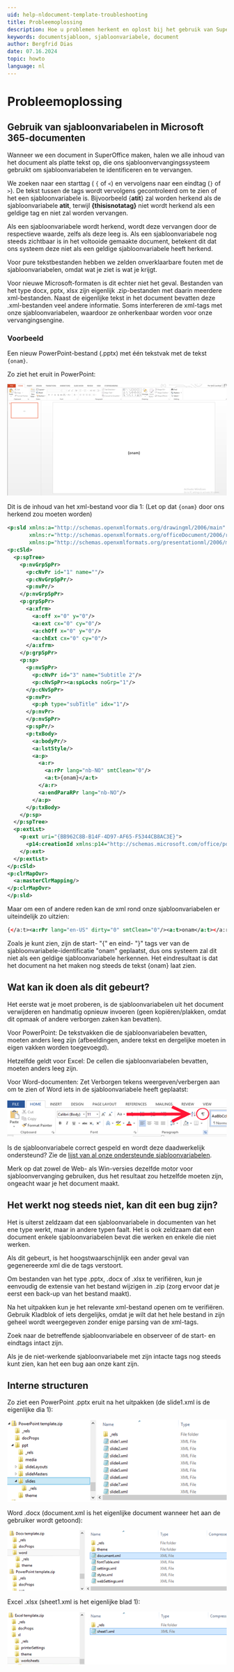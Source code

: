 ```yaml
---
uid: help-nldocument-template-troubleshooting
title: Probleemoplossing
description: Hoe u problemen herkent en oplost bij het gebruik van SuperOffice-sjabloonvariabelen in Microsoft 365-documenten.
keywords: documentsjabloon, sjabloonvariabele, document
author: Bergfrid Dias
date: 07.16.2024
topic: howto
language: nl
---
```


# Probleemoplossing

## Gebruik van sjabloonvariabelen in Microsoft 365-documenten

Wanneer we een document in SuperOffice maken, halen we alle inhoud van het document als platte tekst op, die ons sjabloonvervangingssysteem gebruikt om sjabloonvariabelen te identificeren en te vervangen.

We zoeken naar een starttag ( `{` of `<`) en vervolgens naar een eindtag (`}` of `>`). De tekst tussen de tags wordt vervolgens gecontroleerd om te zien of het een sjabloonvariabele is. Bijvoorbeeld {**atit**} zal worden herkend als de sjabloonvariabele **atit**, terwijl **{thisisnotatag}** niet wordt herkend als een geldige tag en niet zal worden vervangen.

Als een sjabloonvariabele wordt herkend, wordt deze vervangen door de respectieve waarde, zelfs als deze leeg is. Als een sjabloonvariabele nog steeds zichtbaar is in het voltooide gemaakte document, betekent dit dat ons systeem deze niet als een geldige sjabloonvariabele heeft herkend.

Voor pure tekstbestanden hebben we zelden onverklaarbare fouten met de sjabloonvariabelen, omdat wat je ziet is wat je krijgt.

Voor nieuwe Microsoft-formaten is dit echter niet het geval. Bestanden van het type docx, pptx, xlsx zijn eigenlijk .zip-bestanden met daarin meerdere xml-bestanden. Naast de eigenlijke tekst in het document bevatten deze .xml-bestanden veel andere informatie. Soms interfereren de xml-tags met onze sjabloonvariabelen, waardoor ze onherkenbaar worden voor onze vervangingsengine.

### Voorbeeld

Een nieuw PowerPoint-bestand (.pptx) met één tekstvak met de tekst `{onam}`.

Zo ziet het eruit in PowerPoint:

![SuperOffice sjabloonvariabelen in Microsoft PowerPoint -screenshot][img1]

Dit is de inhoud van het xml-bestand voor dia 1: (Let op dat `{onam}` door ons herkend zou moeten worden)

```xml
<p:sld xmlns:a="http://schemas.openxmlformats.org/drawingml/2006/main"
       xmlns:r="http://schemas.openxmlformats.org/officeDocument/2006/relationships"
       xmlns:p="http://schemas.openxmlformats.org/presentationml/2006/main">
<p:cSld>
  <p:spTree>
    <p:nvGrpSpPr>
      <p:cNvPr id="1" name=""/>
      <p:cNvGrpSpPr/>
      <p:nvPr/>
    </p:nvGrpSpPr>
    <p:grpSpPr>
      <a:xfrm>
        <a:off x="0" y="0"/>
        <a:ext cx="0" cy="0"/>
        <a:chOff x="0" y="0"/>
        <a:chExt cx="0" cy="0"/>
      </a:xfrm>
    </p:grpSpPr>
    <p:sp>
      <p:nvSpPr>
        <p:cNvPr id="3" name="Subtitle 2"/>
        <p:cNvSpPr><a:spLocks noGrp="1"/>
      </p:cNvSpPr>
      <p:nvPr>
        <p:ph type="subTitle" idx="1"/>
      </p:nvPr>
      </p:nvSpPr>
      <p:spPr/>
      <p:txBody>
        <a:bodyPr/>
        <a:lstStyle/>
        <a:p>
          <a:r>
            <a:rPr lang="nb-NO" smtClean="0"/>
            <a:t>{onam}</a:t>
          </a:r>
          <a:endParaRPr lang="nb-NO"/>
        </a:p>
      </p:txBody>
    </p:sp>
  </p:spTree>
  <p:extLst>
    <p:ext uri="{BB962C8B-B14F-4D97-AF65-F5344CB8AC3E}">
      <p14:creationId xmlns:p14="http://schemas.microsoft.com/office/powerpoint/2010/main" val="3005012355"/>
    </p:ext>
  </p:extLst>
</p:cSld>
<p:clrMapOvr>
  <a:masterClrMapping/>
</p:clrMapOvr>
</p:sld>
```

Maar om een of andere reden kan de xml rond onze sjabloonvariabelen er uiteindelijk zo uitzien:

```xml
{</a:t><a:rPr lang="en-US" dirty="0" smtClean="0"/><a:t>onam</a:t></a:r><a:r><a:rPr lang="en-US" smtClean="0"/><a:t>}
```

Zoals je kunt zien, zijn de start- "{" en eind- "}" tags ver van de sjabloonvariabele-identificatie "onam" geplaatst, dus ons systeem zal dit niet als een geldige sjabloonvariabele herkennen. Het eindresultaat is dat het document na het maken nog steeds de tekst {onam} laat zien.

## Wat kan ik doen als dit gebeurt?

Het eerste wat je moet proberen, is de sjabloonvariabelen uit het document verwijderen en handmatig opnieuw invoeren (geen kopiëren/plakken, omdat dit opmaak of andere verborgen zaken kan bevatten).

Voor PowerPoint: De tekstvakken die de sjabloonvariabelen bevatten, moeten anders leeg zijn (afbeeldingen, andere tekst en dergelijke moeten in eigen vakken worden toegevoegd).

Hetzelfde geldt voor Excel: De cellen die sjabloonvariabelen bevatten, moeten anders leeg zijn.

Voor Word-documenten: Zet Verborgen tekens weergeven/verbergen aan om te zien of Word iets in de sjabloonvariabele heeft geplaatst:

![Verborgen tekens weergeven/verbergen inschakelen -screenshot][img2]

Is de sjabloonvariabele correct gespeld en wordt deze daadwerkelijk ondersteund? Zie de [lijst van al onze ondersteunde sjabloonvariabelen][1].

Merk op dat zowel de Web- als Win-versies dezelfde motor voor sjabloonvervanging gebruiken, dus het resultaat zou hetzelfde moeten zijn, ongeacht waar je het document maakt.

## Het werkt nog steeds niet, kan dit een bug zijn?

Het is uiterst zeldzaam dat een sjabloonvariabele in documenten van het ene type werkt, maar in andere typen faalt. Het is ook zeldzaam dat een document enkele sjabloonvariabelen bevat die werken en enkele die niet werken.

Als dit gebeurt, is het hoogstwaarschijnlijk een ander geval van gegenereerde xml die de tags verstoort.

Om bestanden van het type .pptx, .docx of .xlsx te verifiëren, kun je eenvoudig de extensie van het bestand wijzigen in .zip (zorg ervoor dat je eerst een back-up van het bestand maakt).

Na het uitpakken kun je het relevante xml-bestand openen om te verifiëren. Gebruik Kladblok of iets dergelijks, omdat je wilt dat het hele bestand in zijn geheel wordt weergegeven zonder enige parsing van de xml-tags.

Zoek naar de betreffende sjabloonvariabele en observeer of de start- en eindtags intact zijn.

Als je de niet-werkende sjabloonvariabele met zijn intacte tags nog steeds kunt zien, kan het een bug aan onze kant zijn.

## Interne structuren

Zo ziet een PowerPoint .pptx eruit na het uitpakken (de slide1.xml is de eigenlijke dia 1):

![PowerPoint -screenshot][img4]

Word .docx (document.xml is het eigenlijke document wanneer het aan de gebruiker wordt getoond):

![Word -screenshot][img5]

Excel .xlsx (sheet1.xml is het eigenlijke blad 1):

![Excel -screenshot][img6]

<!-- Referenced links -->
[1]: ../variables/index.md

<!-- Referenced images -->
[img1]: ../../../../media/loc/en/document/troubleshoot-tempvar.png
[img2]: ../../../../media/loc/en/document/troubleshoot-tempvar-1.png
[img4]: ../../../../media/loc/en/document/troubleshoot-tempvar-2.png
[img5]: ../../../../media/loc/en/document/troubleshoot-tempvar-3.png
[img6]: ../../../../media/loc/en/document/troubleshoot-tempvar-4.png
